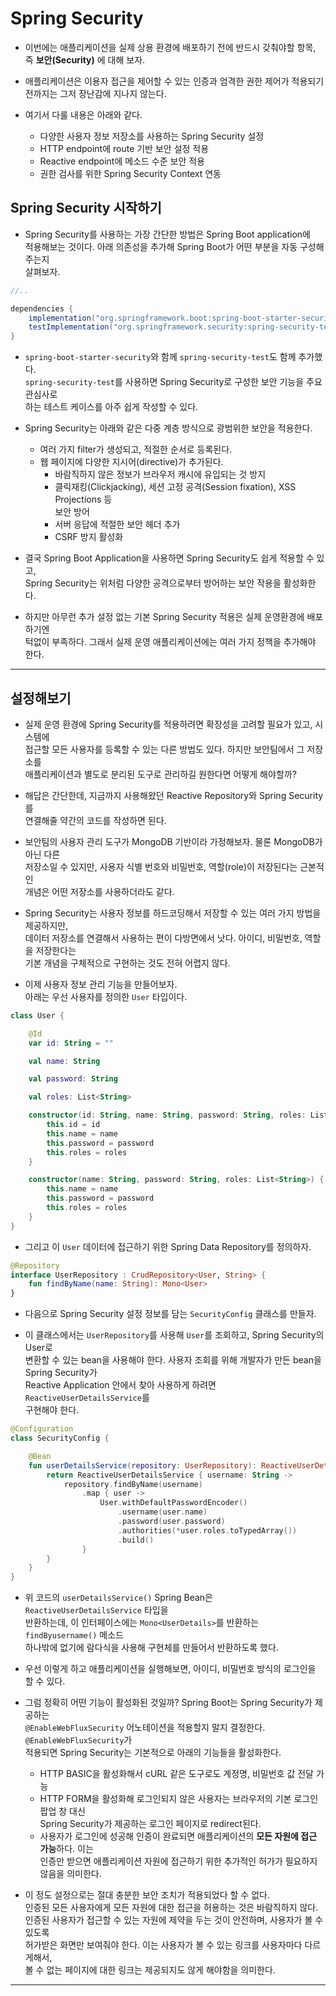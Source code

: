 # Spring Security

- 이번에는 애플리케이션을 실제 상용 환경에 배포하기 전에 반드시 갖춰야할 항목,  
  즉 **보안(Security)** 에 대해 보자.

- 애플리케이션은 이용자 접근을 제어할 수 있는 인증과 엄격한 권한 제어가 적용되기  
  전까지는 그저 장난감에 지나지 않는다.

- 여기서 다룰 내용은 아래와 같다.

  - 다양한 사용자 정보 저장소를 사용하는 Spring Security 설정
  - HTTP endpoint에 route 기반 보안 설정 적용
  - Reactive endpoint에 메소드 수준 보안 적용
  - 권한 검사를 위한 Spring Security Context 연동

## Spring Security 시작하기

- Spring Security를 사용하는 가장 간단한 방법은 Spring Boot application에  
  적용해보는 것이다. 아래 의존성을 추가해 Spring Boot가 어떤 부분을 자동 구성해주는지  
  살펴보자.

```gradle
//..

dependencies {
    implementation("org.springframework.boot:spring-boot-starter-security")
    testImplementation("org.springframework.security:spring-security-test")
}
```

- `spring-boot-starter-security`와 함께 `spring-security-test`도 함께 추가했다.  
  `spring-security-test`를 사용하면 Spring Security로 구성한 보안 기능을 주요 관심사로  
  하는 테스트 케이스를 아주 쉽게 작성할 수 있다.

- Spring Security는 아래와 같은 다중 계층 방식으로 광범위한 보안을 적용한다.

  - 여러 가지 filter가 생성되고, 적절한 순서로 등록된다.
  - 웹 페이지에 다양한 지시어(directive)가 추가된다.
    - 바람직하지 않은 정보가 브라우저 캐시에 유입되는 것 방지
    - 클릭재킹(Clickjacking), 세션 고정 공격(Session fixation), XSS Projections 등  
      보안 방어
    - 서버 응답에 적절한 보안 헤더 추가
    - CSRF 방지 활성화

- 결국 Spring Boot Application을 사용하면 Spring Security도 쉽게 적용할 수 있고,  
  Spring Security는 위처럼 다양한 공격으로부터 방어하는 보안 작용을 활성화한다.

- 하지만 아무런 추가 설정 없는 기본 Spring Security 적용은 실제 운영환경에 배포하기엔  
  턱없이 부족하다. 그래서 실제 운영 애플리케이션에는 여러 가지 정책을 추가해야 한다.

<hr/>

## 설정해보기

- 실제 운영 환경에 Spring Security를 적용하려면 확장성을 고려할 필요가 있고, 시스템에  
  접근할 모든 사용자를 등록할 수 있는 다른 방법도 있다. 하지만 보안팀에서 그 저장소를  
  애플리케이션과 별도로 분리된 도구로 관리하길 원한다면 어떻게 해야할까?

- 해답은 간단한데, 지금까지 사용해왔던 Reactive Repository와 Spring Security를  
  연결해줄 약간의 코드를 작성하면 된다.

- 보안팀의 사용자 관리 도구가 MongoDB 기반이라 가정해보자. 물론 MongoDB가 아닌 다른  
  저장소일 수 있지만, 사용자 식별 번호와 비밀번호, 역할(role)이 저장된다는 근본적인  
  개념은 어떤 저장소를 사용하더라도 같다.

- Spring Security는 사용자 정보를 하드코딩해서 저장할 수 있는 여러 가지 방법을 제공하지만,  
  데이터 저장소를 연결해서 사용하는 편이 다방면에서 낫다. 아이디, 비밀번호, 역할을 저장한다는  
  기본 개념을 구체적으로 구현하는 것도 전혀 어렵지 않다.

- 이제 사용자 정보 관리 기능을 만들어보자.  
  아래는 우선 사용자를 정의한 `User` 타입이다.

```kt
class User {

    @Id
    var id: String = ""

    val name: String

    val password: String

    val roles: List<String>

    constructor(id: String, name: String, password: String, roles: List<String>) {
        this.id = id
        this.name = name
        this.password = password
        this.roles = roles
    }

    constructor(name: String, password: String, roles: List<String>) {
        this.name = name
        this.password = password
        this.roles = roles
    }
}
```

- 그리고 이 `User` 데이터에 접근하기 위한 Spring Data Repository를 정의하자.

```kt
@Repository
interface UserRepository : CrudRepository<User, String> {
    fun findByName(name: String): Mono<User>
}
```

- 다음으로 Spring Security 설정 정보를 담는 `SecurityConfig` 클래스를 만들자.

- 이 클래스에서는 `UserRepository`를 사용해 `User`를 조회하고, Spring Security의 User로  
  변환할 수 있는 bean을 사용해야 한다. 사용자 조회를 위해 개발자가 만든 bean을 Spring Security가  
  Reactive Application 안에서 찾아 사용하게 하려면 `ReactiveUserDetailsService`를  
  구현해야 한다.

```kt
@Configuration
class SecurityConfig {

    @Bean
    fun userDetailsService(repository: UserRepository): ReactiveUserDetailsService {
        return ReactiveUserDetailsService { username: String ->
            repository.findByName(username)
                .map { user ->
                    User.withDefaultPasswordEncoder()
                        .username(user.name)
                        .password(user.password)
                        .authorities(*user.roles.toTypedArray())
                        .build()
                }
        }
    }
}
```

- 위 코드의 `userDetailsService()` Spring Bean은 `ReactiveUserDetailsService` 타입을  
  반환하는데, 이 인터페이스에는 `Mono<UserDetails>`를 반환하는 `findByusername()` 메소드  
  하나밖에 없기에 람다식을 사용해 구현체를 만들어서 반환하도록 했다.

- 우선 이렇게 하고 애플리케이션을 실행해보면, 아이디, 비밀번호 방식의 로그인을 할 수 있다.

- 그럼 정확히 어떤 기능이 활성화된 것일까? Spring Boot는 Spring Security가 제공하는  
  `@EnableWebFluxSecurity` 어노테이션을 적용할지 말지 결정한다. `@EnableWebFluxSecurity`가  
  적용되면 Spring Security는 기본적으로 아래의 기능들을 활성화한다.

  - HTTP BASIC을 활성화해서 cURL 같은 도구로도 계정명, 비밀번호 값 전달 가능
  - HTTP FORM을 활성화해 로그인되지 않은 사용자는 브라우저의 기본 로그인 팝업 창 대신  
    Spring Security가 제공하는 로그인 페이지로 redirect된다.
  - 사용자가 로그인에 성공해 인증이 완료되면 애플리케이션의 **모든 자원에 접근 가능**하다. 이는  
    인증만 받으면 애플리케이션 자원에 접근하기 위한 추가적인 허가가 필요하지 않음을 의미한다.

- 이 정도 설정으로는 절대 충분한 보안 조치가 적용되었다 할 수 없다.  
  인증된 모든 사용자에게 모든 자원에 대한 접근을 허용하는 것은 바람직하지 않다.  
  인증된 사용자가 접근할 수 있는 자원에 제약을 두는 것이 안전하며, 사용자가 볼 수 있도록  
  허가받은 화면만 보여줘야 한다. 이는 사용자가 볼 수 있는 링크를 사용자마다 다르게해서,  
  볼 수 없는 페이지에 대한 링크는 제공되지도 않게 해야함을 의미한다.

<hr/>
